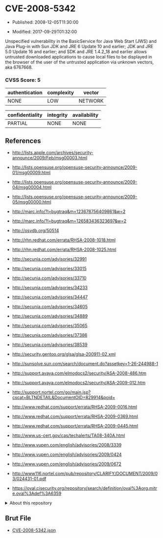# CVE-2008-5342

- Published: 2008-12-05T11:30:00

- Modified: 2017-09-29T01:32:00

Unspecified vulnerability in the BasicService for Java Web Start (JWS) and Java Plug-in with Sun JDK and JRE 6 Update 10 and earlier; JDK and JRE 5.0 Update 16 and earlier; and SDK and JRE 1.4.2_18 and earlier allows untrusted downloaded applications to cause local files to be displayed in the browser of the user of the untrusted application via unknown vectors, aka 6767668.

### CVSS Score: **5**

| authentication | complexity | vector |
| --- | --- | --- |
| NONE | LOW | NETWORK |

| confidentiality | integrity | availability |
| --- | --- | --- |
| PARTIAL | NONE | NONE |

## References

* http://lists.apple.com/archives/security-announce/2009/Feb/msg00003.html

* http://lists.opensuse.org/opensuse-security-announce/2009-01/msg00009.html

* http://lists.opensuse.org/opensuse-security-announce/2009-04/msg00004.html

* http://lists.opensuse.org/opensuse-security-announce/2009-05/msg00000.html

* http://marc.info/?l=bugtraq&m=123678756409861&w=2

* http://marc.info/?l=bugtraq&m=126583436323697&w=2

* http://osvdb.org/50514

* http://rhn.redhat.com/errata/RHSA-2008-1018.html

* http://rhn.redhat.com/errata/RHSA-2008-1025.html

* http://secunia.com/advisories/32991

* http://secunia.com/advisories/33015

* http://secunia.com/advisories/33710

* http://secunia.com/advisories/34233

* http://secunia.com/advisories/34447

* http://secunia.com/advisories/34605

* http://secunia.com/advisories/34889

* http://secunia.com/advisories/35065

* http://secunia.com/advisories/37386

* http://secunia.com/advisories/38539

* http://security.gentoo.org/glsa/glsa-200911-02.xml

* http://sunsolve.sun.com/search/document.do?assetkey=1-26-244988-1

* http://support.avaya.com/elmodocs2/security/ASA-2008-486.htm

* http://support.avaya.com/elmodocs2/security/ASA-2009-012.htm

* http://support.nortel.com/go/main.jsp?cscat=BLTNDETAIL&DocumentOID=829914&poid=

* http://www.redhat.com/support/errata/RHSA-2009-0016.html

* http://www.redhat.com/support/errata/RHSA-2009-0369.html

* http://www.redhat.com/support/errata/RHSA-2009-0445.html

* http://www.us-cert.gov/cas/techalerts/TA08-340A.html

* http://www.vupen.com/english/advisories/2008/3339

* http://www.vupen.com/english/advisories/2009/0424

* http://www.vupen.com/english/advisories/2009/0672

* http://www116.nortel.com/pub/repository/CLARIFY/DOCUMENT/2009/03/024431-01.pdf

* https://oval.cisecurity.org/repository/search/definition/oval%3Aorg.mitre.oval%3Adef%3A6359

<details>
<summary>About this repository</summary> 

  This repository is part of the project [Live Hack CVE](https://github.com/Live-Hack-CVE). Main website can be found [www.live-hack.org](https://www.live-hack.org) 
  
  Made by [Sn0wAlice](https://github.com/Sn0wAlice) for the people that care about security and need to have a feed of the latest CVEs. Hope you enjoy it, don't forget to star the repo and follow me on [Twitter](https://twitter.com/Sn0wAlice) and [Github](https://github.com/Sn0wAlice). And that is my [personnal website](https://www.alice-snow.me/)

  - [Home Page](https://github.com/Live-Hack-CVE)
  - [Framework](https://github.com/Live-Hack-CVE/cve-framework)
  - [CVE database](https://github.com/Live-Hack-CVE/full_database)
  - [Changelog](https://github.com/Live-Hack-CVE/Changelog)
</details>

## Brut File

* [CVE-2008-5342.json](https://raw.githubusercontent.com/Live-Hack-CVE/full_database/main/cves/2008/CVE-2008-5342.json)

